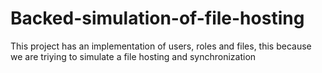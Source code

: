 # Backed-simulation-of-file-hosting
This project has an implementation of users, roles and files, this because we are triying to simulate a file hosting and synchronization
